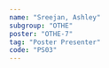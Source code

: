 ```yaml
---
name: "Sreejan, Ashley"
subgroup: "OTHE"
poster: "OTHE-7"
tag: "Poster Presenter"
code: "PS03"
---
```

